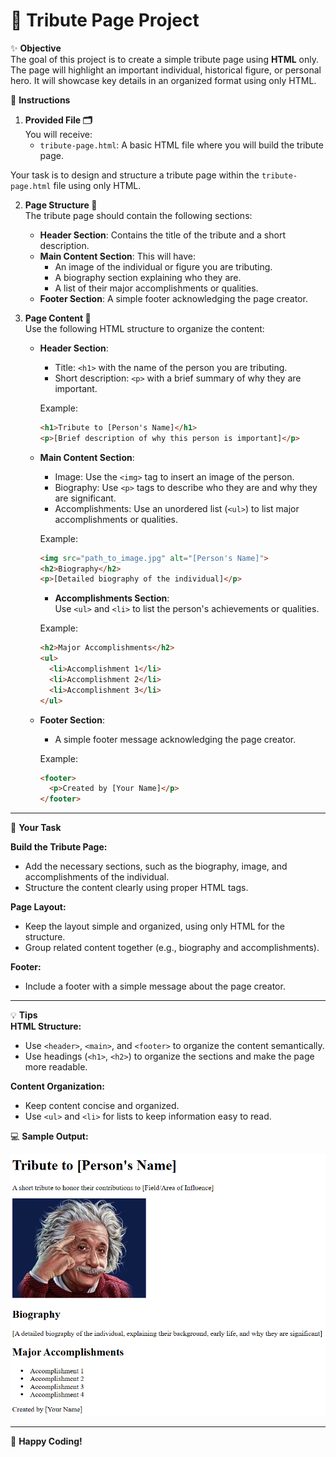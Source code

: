 

# 🎉 Tribute Page Project

✨ **Objective**  
The goal of this project is to create a simple tribute page using **HTML** only. The page will highlight an important individual, historical figure, or personal hero. It will showcase key details in an organized format using only HTML.

🔧 **Instructions**  
1. **Provided File 🗂️**  
   You will receive:
   - `tribute-page.html`: A basic HTML file where you will build the tribute page.

Your task is to design and structure a tribute page within the `tribute-page.html` file using only HTML.

2. **Page Structure 🏁**  
   The tribute page should contain the following sections:
   - **Header Section**: Contains the title of the tribute and a short description.
   - **Main Content Section**: This will have:
     - An image of the individual or figure you are tributing.
     - A biography section explaining who they are.
     - A list of their major accomplishments or qualities.
   - **Footer Section**: A simple footer acknowledging the page creator.

3. **Page Content 📝**  
   Use the following HTML structure to organize the content:
   
   - **Header Section**:
     - Title: `<h1>` with the name of the person you are tributing.
     - Short description: `<p>` with a brief summary of why they are important.
   
     Example:
     ```html
     <h1>Tribute to [Person's Name]</h1>
     <p>[Brief description of why this person is important]</p>
     ```

   - **Main Content Section**:
     - Image: Use the `<img>` tag to insert an image of the person.
     - Biography: Use `<p>` tags to describe who they are and why they are significant.
     - Accomplishments: Use an unordered list (`<ul>`) to list major accomplishments or qualities.

     Example:
     ```html
     <img src="path_to_image.jpg" alt="[Person's Name]">
     <h2>Biography</h2>
     <p>[Detailed biography of the individual]</p>
     ```

     - **Accomplishments Section**:  
     Use `<ul>` and `<li>` to list the person's achievements or qualities.
     
     Example:
     ```html
     <h2>Major Accomplishments</h2>
     <ul>
       <li>Accomplishment 1</li>
       <li>Accomplishment 2</li>
       <li>Accomplishment 3</li>
     </ul>
     ```

   - **Footer Section**:
     - A simple footer message acknowledging the page creator.
   
     Example:
     ```html
     <footer>
       <p>Created by [Your Name]</p>
     </footer>
     ```

---

💼 **Your Task**  

**Build the Tribute Page:**
- Add the necessary sections, such as the biography, image, and accomplishments of the individual.
- Structure the content clearly using proper HTML tags.

**Page Layout:**
- Keep the layout simple and organized, using only HTML for the structure.
- Group related content together (e.g., biography and accomplishments).

**Footer:**
- Include a footer with a simple message about the page creator.

---

💡 **Tips**  
**HTML Structure:**
- Use `<header>`, `<main>`, and `<footer>` to organize the content semantically.
- Use headings (`<h1>`, `<h2>`) to organize the sections and make the page more readable.

**Content Organization:**
- Keep content concise and organized.
- Use `<ul>` and `<li>` for lists to keep information easy to read.

💻 **Sample Output:**  

![HTML Banner](/Assets/htmlExercise2Sample.png)


---

🚀 **Happy Coding!**

